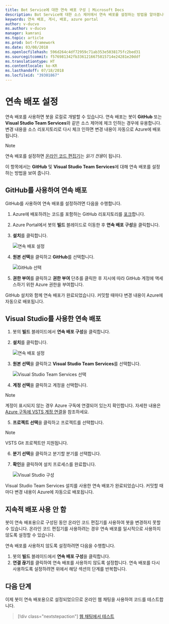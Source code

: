 ```yaml
---
title: Bot Service에 대한 연속 배포 구성 | Microsoft Docs
description: Bot Service에 대한 소스 제어에서 연속 배포를 설정하는 방법을 알아봅니다.
keywords: 연속 배포, 게시, 배포, azure portal
author: v-ducvo
ms.author: v-ducvo
manager: kamrani
ms.topic: article
ms.prod: bot-framework
ms.date: 03/08/2018
ms.openlocfilehash: 596d264c4df72959c71ab353e5038175fc2bed31
ms.sourcegitcommit: f576981342fb3361216675815714e24281e20ddf
ms.translationtype: HT
ms.contentlocale: ko-KR
ms.lasthandoff: 07/18/2018
ms.locfileid: "39301867"
---
```

# <a name="set-up-continuous-deployment"></a>연속 배포 설정

연속 배포를 사용하면 봇을 로컬로 개발할 수 있습니다. 연속 배포는 봇이 **GitHub** 또는 **Visual Studio Team Services**와 같은 소스 제어에 체크 인하는 경우에 유용합니다. 변경 내용을 소스 리포지토리로 다시 체크 인하면 변경 내용이 자동으로 Azure에 배포됩니다.

> [!NOTE]
> 연속 배포를 설정하면 [온라인 코드 편집기](bot-service-build-online-code-editor.md)는 *읽기 전용*이 됩니다.

이 항목에서는 **GitHub** 및 **Visual Studio Team Services**에 대해 연속 배포를 설정하는 방법을 보여 줍니다.

## <a name="continuous-deployment-using-github"></a>GitHub를 사용하여 연속 배포

GitHub를 사용하여 연속 배포를 설정하려면 다음을 수행합니다.

1. Azure에 배포하려는 코드를 포함하는 GitHub 리포지토리를 [포크](https://help.github.com/articles/fork-a-repo/)합니다.
2. Azure Portal에서 봇의 **빌드** 블레이드로 이동한 후 **연속 배포 구성**을 클릭합니다. 
3. **설치**를 클릭합니다.
   
   ![연속 배포 설정](~/media/azure-bot-build/continuous-deployment-setup.png)

4. **원본 선택**을 클릭하고 **GitHub**를 선택합니다.

   ![GitHub 선택](~/media/azure-bot-build/continuous-deployment-setup-github.png)

5. **권한 부여**를 클릭하고 **권한 부여** 단추를 클릭한 후 지시에 따라 GitHub 계정에 액세스하기 위한 Azure 권한을 부여합니다.

GitHub 설치와 함께 연속 배포가 완료되었습니다. 커밋할 때마다 변경 내용이 Azure에 자동으로 배포됩니다.

## <a name="continuous-deployment-using-visual-studio"></a>Visual Studio를 사용한 연속 배포

1. 봇의 **빌드** 블레이드에서 **연속 배포 구성**을 클릭합니다. 
2. **설치**를 클릭합니다.
   
   ![연속 배포 설정](~/media/azure-bot-build/continuous-deployment-setup.png)

3. **원본 선택**을 클릭하고 **Visual Studio Team Services**를 선택합니다.

   ![Visual Studio Team Services 선택](~/media/azure-bot-build/continuous-deployment-setup-vs.png)

4. **계정 선택**을 클릭하고 계정을 선택합니다.

> [!NOTE]
> 계정이 표시되지 않는 경우 Azure 구독에 연결되어 있는지 확인합니다.
> 자세한 내용은 [Azure 구독에 VSTS 계정 연결](https://github.com/projectkudu/kudu/wiki/Setting-up-a-VSTS-account-so-it-can-deploy-to-a-Web-App#linking-your-vsts-account-to-your-azure-subscription)을 참조하세요.

5. **프로젝트 선택**을 클릭하고 프로젝트를 선택합니다.

> [!NOTE]
> VSTS Git 프로젝트만 지원됩니다.

6. **분기 선택**을 클릭하고 분기할 분기를 선택합니다.
7. **확인**을 클릭하여 설치 프로세스를 완료합니다.

   ![Visual Studio 구성](~/media/azure-bot-build/continuous-deployment-setup-vs-configuration.png)

Visual Studio Team Services 설치를 사용한 연속 배포가 완료되었습니다. 커밋할 때마다 변경 내용이 Azure에 자동으로 배포됩니다.

## <a name="disable-continuous-deployment"></a>지속적 배포 사용 안 함

봇이 연속 배포용으로 구성된 동안 온라인 코드 편집기를 사용하여 봇을 변경하지 못할 수 있습니다. 온라인 코드 편집기를 사용하려는 경우 연속 배포를 일시적으로 사용하지 않도록 설정할 수 있습니다.

연속 배포를 사용하지 않도록 설정하려면 다음을 수행합니다.

1. 봇의 **빌드** 블레이드에서 **연속 배포 구성**을 클릭합니다. 
2. **연결 끊기**를 클릭하여 연속 배포를 사용하지 않도록 설정합니다. 연속 배포를 다시 사용하도록 설정하려면 위에서 해당 섹션의 단계를 반복합니다.

## <a name="next-steps"></a>다음 단계
이제 봇이 연속 배포용으로 설정되었으므로 온라인 웹 채팅을 사용하여 코드를 테스트합니다.

> [!div class="nextstepaction"]
> [웹 채팅에서 테스트](bot-service-manage-test-webchat.md)
